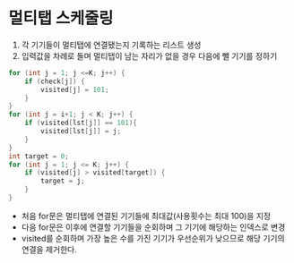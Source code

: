# 멀티탭 스케줄링

1. 각 기기들이 멀티탭에 연결됐는지 기록하는 리스트 생성
2. 입력값을 차례로 돌며 멀티탭이 남는 자리가 없을 경우 다음에 뺄 기기를 정하기

```java
for (int j = 1; j <=K; j++) {
    if (check[j]) {
        visited[j] = 101;
    }
}
for (int j = i+1; j < K; j++) {
    if (visited[lst[j]] == 101){
        visited[lst[j]] = j;
    }
}
int target = 0;
for (int j = 1; j <= K; j++) {
    if (visited[j] > visited[target]) {
        target = j;
    }
}
```

- 처음 for문은 멀티탭에 연결된 기기들에 최대값(사용횟수는 최대 100)을 지정
- 다음 for문은 이후에 연결할 기기들을 순회하며 그 기기에 해당하는 인덱스로 변경
- visited를 순회하며 가장 높은 수를 가진 기기가 우선순위가 낮으므로 해당 기기의 연결을 제거한다.